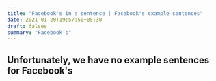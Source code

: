```yaml
---
title: "Facebook's in a sentence | Facebook's example sentences"
date: 2021-01-20T19:57:50+05:30
draft: falses
summary: "Facebook's"
---
```

## Unfortunately, we have no example sentences for Facebook's                 
